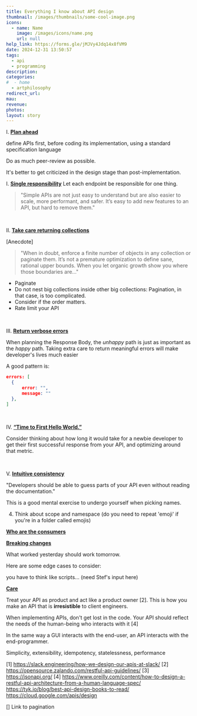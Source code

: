 ```yaml
---
title: Everything I know about API design
thumbnail: /images/thumbnails/some-cool-image.png
icons:
  - name: Name
    image: /images/icons/name.png
    url: null
help_link: https://forms.gle/jMJVy4Jdq14x8fVM9
date: 2024-12-31 13:50:57
tags:
  - api
  - programming
description: 
categories:
#  - home
  - artphilosophy
redirect_url:
mau:
revenue:
photos:
layout: story
---
```


[//]: # (At Atlassian, I worked on enterprise software used primarly by Apple, SpaceX, CISCO, and Morgan Stanley.* Here's what I learnt about API design.)

I. **[Plan ahead]()**

define APIs first, before coding its implementation, using a standard specification language

Do as much peer-review as possible. 

It's better to get criticized in the design stage than post-implementation.

I. **[Single responsibility]()**
Let each endpoint be responsible for one thing.

> "Simple APIs are not just easy to understand but are also easier to scale, more performant, and safer. It’s easy to add new features to an API, but hard to remove them."

<br>

II. **[Take care returning collections]()**

[Anecdote]

 
> "When in doubt, enforce a finite number of objects in any collection or paginate them. It’s not a premature optimization to define sane, rational upper bounds. When you let organic growth show you where those boundaries are..."

- Paginate
- Do not nest big collections inside other big collections: Pagination, in that case, is too complicated.
- Consider if the order matters.
- Rate limit your API



<br>

III. **[Return verbose errors]()**

When planning the Response Body, the _unhappy_ path is just as important as the _happy_ path.
Taking extra care to return meaningful errors will make developer's lives much easier

A good pattern is: 
```json
errors: [
  {
      error: "",
      message: ""
  },
]
```

<br>

IV. **[“Time to First Hello World.”]()**

Consider thinking about how long it would take for a newbie developer to get their first successful response from your API, and optimizing around that metric.

<br>

V. **[Intuitive consistency]()**

"Developers should be able to guess parts of your API even without reading the documentation."

This is a good mental exercise to undergo yourself when picking names. 

4. Think about scope and namespace (do you need to repeat 'emoji' if you're in a folder called emojis)

**[Who are the consumers]()**

**[Breaking changes]()**

What worked yesterday should work tomorrow.

Here are some edge cases to consider:

you have to think like scripts...  (need Stef's input here)

**[Care]()**

Treat your API as product and act like a product owner [2]. 
This is how you make an API that is **irresistible** to client engineers. 

When implementing APIs, don't get lost in the code. Your API should reflect the needs of the human-being who interacts with it [4]

In the same way a GUI interacts with the end-user, an API interacts with the end-programmer. 


Simplicity, extensibility, idempotency, statelessness, performance

[1] https://slack.engineering/how-we-design-our-apis-at-slack/
[2] https://opensource.zalando.com/restful-api-guidelines/
[3] https://jsonapi.org/
[4] https://www.oreilly.com/content/how-to-design-a-restful-api-architecture-from-a-human-language-spec/
https://tyk.io/blog/best-api-design-books-to-read/
https://cloud.google.com/apis/design

[] Link to pagination